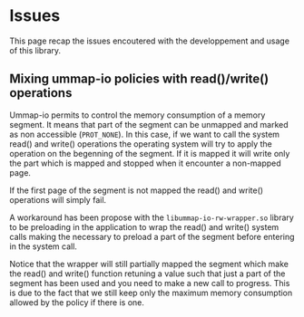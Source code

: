 Issues
======

This page recap the issues encoutered with the developpement and usage of this library.

Mixing ummap-io policies with read()/write() operations
-------------------------------------------------------

Ummap-io permits to control the memory consumption of a memory segment. It means that 
part of the segment can be unmapped and marked as non accessible (`PROT_NONE`).
In this case, if we want to call the system read() and write() operations
the operating system will try to apply the operation on the begenning of the segment.
If it is mapped it will write only the part which is mapped and stopped when it
encounter a non-mapped page.

If the first page of the segment is not mapped the read() and write() operations will
simply fail.

A workaround has been propose with the `libummap-io-rw-wrapper.so` library to be
preloading in the application to wrap the read() and write() system calls making
the necessary to preload a part of the segment before entering in the system call.

Notice that the wrapper will still partially mapped the segment which make the
read() and write() function retuning a value such that just a part of the segment
has been used and you need to make a new call to progress. This is due to the fact
that we still keep only the maximum memory consumption allowed by the policy if
there is one.
